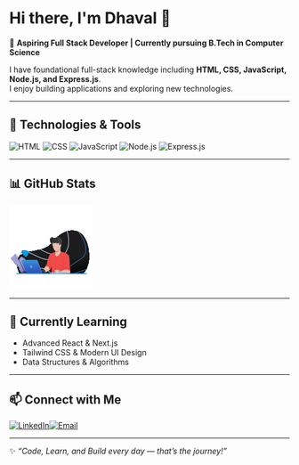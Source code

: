 # Hi there, I'm Dhaval 👋  

🚀 **Aspiring Full Stack Developer | Currently pursuing B.Tech in Computer Science**  

I have foundational full-stack knowledge including **HTML, CSS, JavaScript, Node.js, and Express.js**.  
I enjoy building applications and exploring new technologies.  

---

## 🔧 Technologies & Tools  
![HTML](https://img.shields.io/badge/HTML-20232A?style=for-the-badge&logo=html5&logoColor=E34F26) ![CSS](https://img.shields.io/badge/CSS-20232A?style=for-the-badge&logo=css3&logoColor=1572B6)  ![JavaScript](https://img.shields.io/badge/JavaScript-20232A?style=for-the-badge&logo=javascript&logoColor=F7DF1E) ![Node.js](https://img.shields.io/badge/Node.js-20232A?style=for-the-badge&logo=node.js&logoColor=339933)  ![Express.js](https://img.shields.io/badge/Express.js-20232A?style=for-the-badge&logo=express&logoColor=white)  

---

## 📊 GitHub Stats  
![My GIF](assests/p1.gif)

---

## 🌱 Currently Learning  
- Advanced React & Next.js  
- Tailwind CSS & Modern UI Design  
- Data Structures & Algorithms  

---

## 📫 Connect with Me  
[![LinkedIn](https://img.shields.io/badge/LinkedIn-0A66C2?style=for-the-badge&logo=linkedin&logoColor=white)](https://www.linkedin.com/in/dhaval-bodar-a183b0356/)[![Email](https://img.shields.io/badge/Email-D14836?style=for-the-badge&logo=gmail&logoColor=white)](mailto:bodardhaval86@gmail.com)  

---

✨ _“Code, Learn, and Build every day — that’s the journey!”_  
